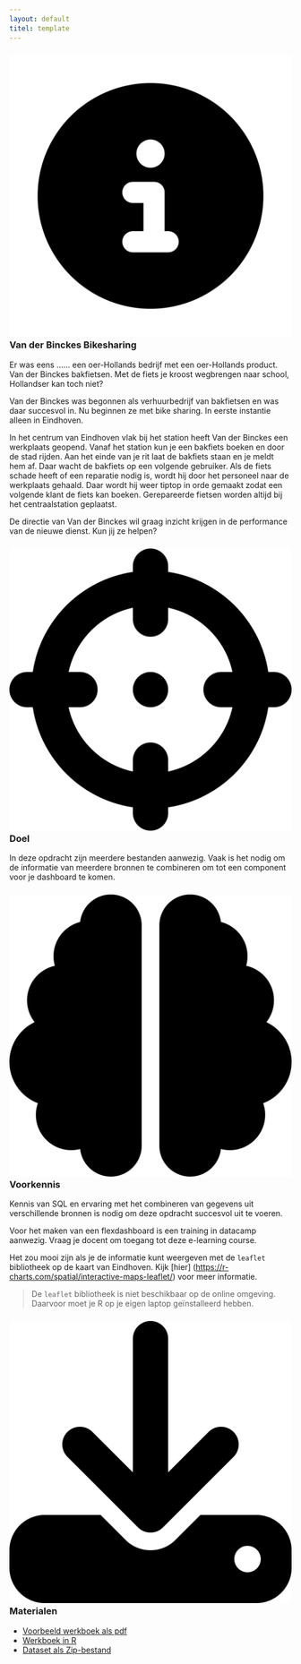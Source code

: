 ```yaml
---
layout: default
titel: template
---
```


### <span><img class="inline-h2-icon" src="../assets/svg/info.svg" /> Van der Binckes Bikesharing</span>

Er was eens …… een oer-Hollands bedrijf met een oer-Hollands product. Van der Binckes bakfietsen. Met de fiets je kroost wegbrengen naar school, Hollandser kan toch niet?

Van der Binckes was begonnen als verhuurbedrijf van bakfietsen en was daar succesvol in. Nu beginnen ze met bike sharing. In eerste instantie alleen in Eindhoven.

In het centrum van Eindhoven vlak bij het station heeft Van der Binckes een werkplaats geopend. Vanaf het station kun je een bakfiets boeken en door de stad rijden. Aan het einde van je rit laat de bakfiets staan en je meldt hem af. Daar wacht de bakfiets op een volgende gebruiker. Als de fiets schade heeft of een reparatie nodig is, wordt hij door het personeel naar de werkplaats gehaald. Daar wordt hij weer tiptop in orde gemaakt zodat een volgende klant de fiets kan boeken. Gerepareerde fietsen worden altijd bij het centraalstation geplaatst.

De directie van Van der Binckes wil graag inzicht krijgen in de performance van de nieuwe dienst. Kun jij ze helpen?

### <span><img class="inline-h2-icon" src="../assets/svg/crosshairs.svg" /> Doel</span>

In deze opdracht zijn meerdere bestanden aanwezig. Vaak is het nodig om de informatie van meerdere bronnen te combineren om tot een component voor je dashboard te komen.

### <span><img class="inline-h2-icon" src="../assets/svg/brain.svg" /> Voorkennis</span>

Kennis van SQL en ervaring met het combineren van gegevens uit verschillende bronnen is nodig om deze opdracht succesvol uit te voeren.

Voor het maken van een flexdashboard is een training in datacamp aanwezig. Vraag je docent om toegang tot deze e-learning course.

Het zou mooi zijn als je de informatie kunt weergeven met de `leaflet` bibliotheek op de kaart van Eindhoven. Kijk [hier] (https://r-charts.com/spatial/interactive-maps-leaflet/) voor meer informatie.

> De `leaflet` bibliotheek is niet beschikbaar op de online omgeving. Daarvoor moet je R op je eigen laptop geïnstalleerd hebben.

### <span><img class="inline-h2-icon" src="../assets/svg/download.svg" /> Materialen</span>

- [Voorbeeld werkboek als pdf](../werkboek/vanderbinckes-bikesharing.pdf)
- [Werkboek in R](../notebook/vanderbinckesbikes-sharing.Rmd)
- [Dataset als Zip-bestand](../dataset/vanderbinckes-bikesharing.zip)
